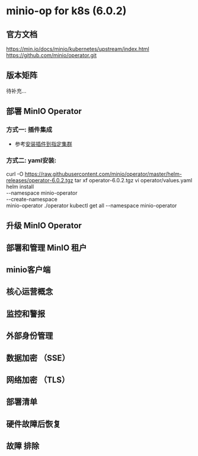 # minio-op for k8s (6.0.2)

## 官方文档
https://min.io/docs/minio/kubernetes/upstream/index.html
https://github.com/minio/operator.git

## 版本矩阵
待补充...

## 部署 MinIO Operator

### 方式一: 插件集成
- 参考[安装插件到指定集群](../guide/cluster-addon.md)

### 方式二: yaml安装:
curl -O https://raw.githubusercontent.com/minio/operator/master/helm-releases/operator-6.0.2.tgz
tar xf operator-6.0.2.tgz
vi operator/values.yaml
helm install \
--namespace minio-operator \
--create-namespace \
minio-operator ./operator
kubectl get all --namespace minio-operator

## 升级 MinIO Operator


## 部署和管理 MinIO 租户

## minio客户端


## 核心运营概念


## 监控和警报


## 外部身份管理


## 数据加密 （SSE）


## 网络加密 （TLS）


## 部署清单


## 硬件故障后恢复


## 故障 排除

